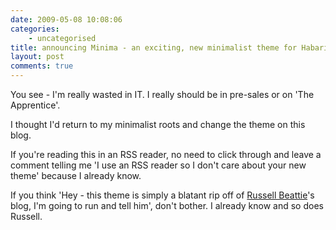 ```yaml
---
date: 2009-05-08 10:08:06
categories:
    - uncategorised
title: announcing Minima - an exciting, new minimalist theme for Habari
layout: post
comments: true
---
```

You see - I'm really wasted in IT. I really should be in pre-sales or on
'The Apprentice'.

I thought I'd return to my minimalist roots and change the theme on this
blog.

If you're reading this in an RSS reader, no need to click through and
leave a comment telling me 'I use an RSS reader so I don't care about
your new theme' because I already know.

If you think 'Hey - this theme is simply a blatant rip off of [Russell
Beattie](http://www.russellbeattie.com/blog/)'s blog, I'm going to run
and tell him', don't bother. I already know and so does Russell.
